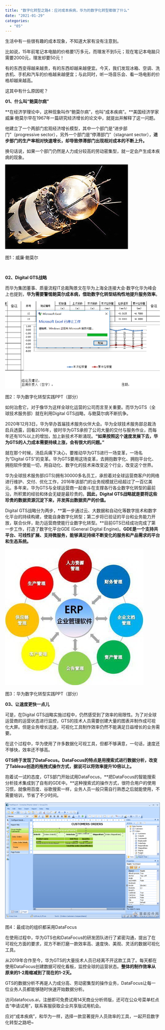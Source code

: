```yaml
---
title: "数字化转型之路4：应对成本疾病，华为的数字化转型都做了什么"
date: "2021-01-29"
categories: 
  - "05"
---
```


生活中有一些很有趣的成本现象，不知道大家有没有注意到。

比如说，15年前笔记本电脑的价格要1万多元，而理发不到5元；现在笔记本电脑只需要2000元，理发却要50元！

有的东西变得越来越贵，有的东西却越来越便宜。今天，我们发现冰箱、空调、洗衣机、手机和汽车的价格越来越便宜；与此同时，听一场音乐会、看一场电影的价格却越来越高。

这其中有什么原因呢？

**01、什么叫“鲍莫尔病”**

**在经济学理论中，这种现象叫作“鲍莫尔病”，也叫“成本疾病”。**美国经济学家威廉·鲍莫尔早在1967年一篇研究经济增长的论文中，就提出并解释了这一问题。

他建立了一个两部门宏观经济增长模型，其中一个部门是“进步部门”（progressive sector），另外一个部门是“停滞部门”（stagnant sector），**进步部门的生产率相对快速增长，却导致停滞部门出现相对成本的不断上升。**

换句话说，如果一个部门仍然是人力成分较高的劳动密集型，就一定会产生成本疾病的现象。

![C:\Users\xiali\AppData\Local\YNote\data\weixinobU7Vjgr3B4YDfKPbe-slVjqMOL0\75c11a14d3f44d918522a5335a1c8dd3\clipboard.png](images/c-users-xiali-appdata-local-ynote-data-weixinobu7-5.png)

图1：威廉·鲍莫尔

 

**02、Digital GTS战略**

而华为集团董事、质量流程IT总裁陶景文在华为上海全连接大会·数字化华为峰会上也提到，**华为需要警惕鲍莫尔成本病，借助数字化转型结构性地提升服务效率**。

![C:\Users\xiali\AppData\Local\YNote\data\weixinobU7Vjgr3B4YDfKPbe-slVjqMOL0\bbdb48f8555f48888c0358e9ea9c368e\clipboard.png](images/c-users-xiali-appdata-local-ynote-data-weixinobu7-6.png)

图2：华为数字化转型实践PPT（部分）

如何治愈它，对于像华为这样全球化运营的公司而言至关重要。而华为GTS（全球技术服务部）就在利用Digital GTS战略，与鲍莫尔病不断抗争。

2020年12月3日，华为举办首届技术服务伙伴大会。华为全球技术服务部总裁汤启兵透露，回看2016年，彼时华为GTS承担了公司大量的交付与服务作业，而每年还有10%以上的增加，加上新技术不断涌现。**“如果按照这个速度发展下去，华为GTS的人力成本需要持续上涨，会有很大的问题。”**

就在那个时候，汤启兵痛下决心，要推动华为GTS进行一场变革，一场名为“Digital GTS”的变革。华为GTS要用这场变革，去拥抱数字化、拥抱平台化、拥抱软件使能一切，用自动化、数字化的技术来改变这个行业，改变这个世界。

华为全球技术服务部(GTS)拥有30000多名员工，承担着对全球运营商客户的网络进行维护、交付、优化工作，2016年该部门的业务规模就已经超过了一百亿美元。多年来，华为GTS与全球运营商一起奋斗在支撑各行各业数字化转型的最前沿，所积累的经验和体会无疑是最珍贵的。**因此，Digital GTS战略就是要将这些珍贵的数据资源沉淀下来，并发挥出数据资产的价值。**

Digital GTS战略分为两步，**第一步通过云、大数据和自动化等数字技术和数字化平台的持续构建，使能自身数字化转型；第二步将已验证的平台和业务能力开放，联合伙伴，助力运营商使能行业数字化转型。**目前GTS已经成功完成了第一步工作，打造了数字化平台GDE (General Digital Engine)。**GDE是一个支持共平台、可线性扩展、支持微服务，能够满足持续不断变化的服务和产品需求的平台和生态系统。**

![C:\Users\xiali\AppData\Local\YNote\data\weixinobU7Vjgr3B4YDfKPbe-slVjqMOL0\5e5e6678a0334533b27bcac396ce821c\clipboard.png](images/c-users-xiali-appdata-local-ynote-data-weixinobu7-7.png)

图3：华为数字化转型实践PPT（部分）

**03、让速度更快一点儿**

可是，在Digital GTS战略实施过程中，仍然感受到了效率的局限性。为了对全球运营商的运营状态进行监控，GTS的技术人员需要创建大量的图表并制作成可视化大屏。但是业务增长迅速，可视化工具制作效率仍然不能满足日益增长的业务需要。

在这个过程中，华为使用了许多数据化可视工具，但都不够满意，一句话，速度还不够快，效率还不够高。

**GTS终于发现了DataFocus。DataFocus的特点是用搜索式进行数据分析，改变了Tableau创造的拖拽式操作方式，据说可以将效率提升10倍以上。**

抱着试一试的态度，GTS部门开始试用DataFocus，**把DataFocus的智能搜索分析技术集成到了自有的GDE中。**这种搜索式的操作方式，很符合用户的使用习惯，就像用百度、谷歌搜索一样，业务人员一般只需自行熟悉之后就能使用，不需要培训，节省了不少时间。

![C:\Users\xiali\AppData\Local\YNote\data\weixinobU7Vjgr3B4YDfKPbe-slVjqMOL0\62d64f9df780496c9268178d189451c4\clipboard.png](images/c-users-xiali-appdata-local-ynote-data-weixinobu7-8.png)

图4：最成功的组织都采用DataFocus

在使用过程中，华为GTS也和DataFocus的研发团队进行了紧密沟通，提出了在可视化方面的要求，双方不断打磨一款效率高、速度快、美观、灵活的数据可视化工具。

从2019年合作至今，华为GTS的大量技术人员已经离不开这款工具了。每天都在使用DataFocus创建数据可视化看板，监控全球的运营状态。**整体的制作效率从原来的1-2周缩减到了现在的1-2天。**

GTS的数据分析不再是人力成分高、劳动密集型的操作业务，DataFocus让每一位业务人员都能够随时快速开始数据分析。

访问datafocus.ai，注册即可免费试用14天商业分析师版，还可在公众号菜单栏点击“申请试用”，联系客服获取企业共享版试用机会。

应对“成本疾病”，和华为一样，选择一款显著提升人员效率的工具，一起开启数字化转型之路吧~
